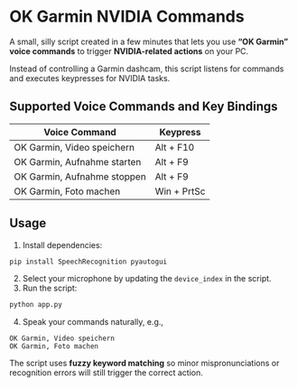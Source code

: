 # OK Garmin NVIDIA Commands

A small, silly script created in a few minutes that lets you use **“OK Garmin” voice commands** to trigger **NVIDIA-related actions** on your PC.

Instead of controlling a Garmin dashcam, this script listens for commands and executes keypresses for NVIDIA tasks.

## Supported Voice Commands and Key Bindings

| Voice Command               | Keypress    |
| --------------------------- | ----------- |
| OK Garmin, Video speichern  | Alt + F10   |
| OK Garmin, Aufnahme starten | Alt + F9    |
| OK Garmin, Aufnahme stoppen | Alt + F9    |
| OK Garmin, Foto machen      | Win + PrtSc |

## Usage

1. Install dependencies:

```bash
pip install SpeechRecognition pyautogui
```

2. Select your microphone by updating the `device_index` in the script.
3. Run the script:

```bash
python app.py
```

4. Speak your commands naturally, e.g.,

```
OK Garmin, Video speichern
OK Garmin, Foto machen
```

The script uses **fuzzy keyword matching** so minor mispronunciations or recognition errors will still trigger the correct action.
